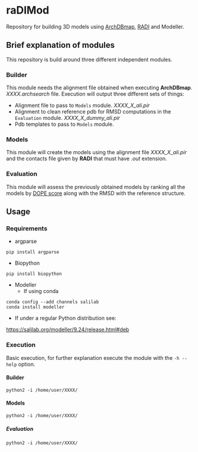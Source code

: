 # raDIMod

 Repository for building 3D models using [ArchDBmap](https://github.com/jaumebonet/archdbmap), [RADI](https://github.com/user/repo/blob/branch/other_file.md) and Modeller.

 ## Brief explanation of modules

This repository is build around three different independent modules.

### Builder

This module needs the alignment file obtained when executing **ArchDBmap**. _XXXX.archsearch_ file. 
Execution will output three different sets of things:
- Alignment file to pass to `Models` module. _XXXX_X_ali.pir_
- Alignment to clean reference pdb for RMSD computations in the `Evaluation` module.  _XXXX_X_dummy_ali.pir_
- Pdb templates to pass to `Models` module.

### Models

This module will create the models using the alignment file _XXXX_X_ali.pir_ and the contacts file given by **RADI** that must have _.out_ extension.

### Evaluation

This module will assess the previously obtained models by ranking all the models by [DOPE score](https://www.ncbi.nlm.nih.gov/pmc/articles/PMC2242414/) along with the RMSD with the reference structure.

## Usage
 
### Requirements
 
- argparse
 ```console
pip install argparse
 ```
- Biopython
 ```console
pip install biopython
 ```
- Modeller
  - If using conda
 ```console
conda config --add channels salilab
conda install modeller 
```
   - If under a regular Python distribution see:
 
  https://salilab.org/modeller/9.24/release.html#deb

### Execution

Basic execution, for further explanation execute the module with the `-h --help` option.
 
#### Builder

 ```console
 python2 -i /home/user/XXXX/ 
 ```
 
 #### Models
 
  ```console
 python2 -i /home/user/XXXX/ 
 ```
 
 ##### Evaluation

 ```console
 python2 -i /home/user/XXXX/ 
 ```
 
